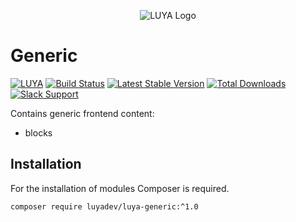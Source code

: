 <p align="center">
  <img src="https://raw.githubusercontent.com/luyadev/luya/master/docs/logo/luya-logo-0.2x.png" alt="LUYA Logo"/>
</p>

# Generic

[![LUYA](https://img.shields.io/badge/Powered%20by-LUYA-brightgreen.svg)](https://luya.io)
[![Build Status](https://travis-ci.org/luyadev/luya-generic.svg?branch=master)](https://travis-ci.org/luyadev/luya-generic)
[![Latest Stable Version](https://poser.pugx.org/luyadev/luya-generic/v/stable)](https://packagist.org/packages/luyadev/luya-generic)
[![Total Downloads](https://poser.pugx.org/luyadev/luya-generic/downloads)](https://packagist.org/packages/luyadev/luya-generic)
[![Slack Support](https://img.shields.io/badge/Slack-luyadev-yellowgreen.svg)](https://slack.luya.io/)

Contains generic frontend content:

+ blocks

## Installation

For the installation of modules Composer is required.

```sh
composer require luyadev/luya-generic:^1.0
```
